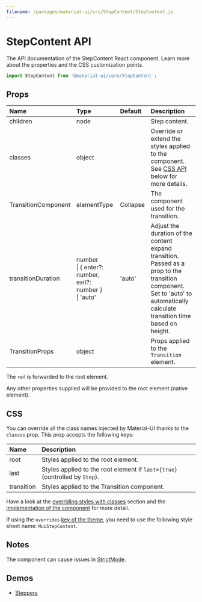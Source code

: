 ```yaml
---
filename: /packages/material-ui/src/StepContent/StepContent.js
---
```


<!--- This documentation is automatically generated, do not try to edit it. -->

# StepContent API

<p class="description">The API documentation of the StepContent React component. Learn more about the properties and the CSS customization points.</p>

```js
import StepContent from '@material-ui/core/StepContent';
```



## Props

| Name | Type | Default | Description |
|:-----|:-----|:--------|:------------|
| <span class="prop-name">children</span> | <span class="prop-type">node</span> |  | Step content. |
| <span class="prop-name">classes</span> | <span class="prop-type">object</span> |  | Override or extend the styles applied to the component. See [CSS API](#css) below for more details. |
| <span class="prop-name">TransitionComponent</span> | <span class="prop-type">elementType</span> | <span class="prop-default">Collapse</span> | The component used for the transition. |
| <span class="prop-name">transitionDuration</span> | <span class="prop-type">number<br>&#124;&nbsp;{ enter?: number, exit?: number }<br>&#124;&nbsp;'auto'</span> | <span class="prop-default">'auto'</span> | Adjust the duration of the content expand transition. Passed as a prop to the transition component.<br>Set to 'auto' to automatically calculate transition time based on height. |
| <span class="prop-name">TransitionProps</span> | <span class="prop-type">object</span> |  | Props applied to the `Transition` element. |

The `ref` is forwarded to the root element.

Any other properties supplied will be provided to the root element (native element).

## CSS

You can override all the class names injected by Material-UI thanks to the `classes` prop.
This prop accepts the following keys:


| Name | Description |
|:-----|:------------|
| <span class="prop-name">root</span> | Styles applied to the root element.
| <span class="prop-name">last</span> | Styles applied to the root element if `last={true}` (controlled by `Step`).
| <span class="prop-name">transition</span> | Styles applied to the Transition component.

Have a look at the [overriding styles with classes](/customization/components/#overriding-styles-with-classes) section
and the [implementation of the component](https://github.com/mui-org/material-ui/blob/master/packages/material-ui/src/StepContent/StepContent.js)
for more detail.

If using the `overrides` [key of the theme](/customization/themes/#css),
you need to use the following style sheet name: `MuiStepContent`.

## Notes

The component can cause issues in [StrictMode](https://reactjs.org/docs/strict-mode.html).

## Demos

- [Steppers](/components/steppers/)

